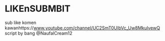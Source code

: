 # LIKEnSUBMBIT
sub like komen kawanhttps://www.youtube.com/channel/UC2SmT0UIbVc_Uw8MkulvewQ
script by bang @NaufalCream12
